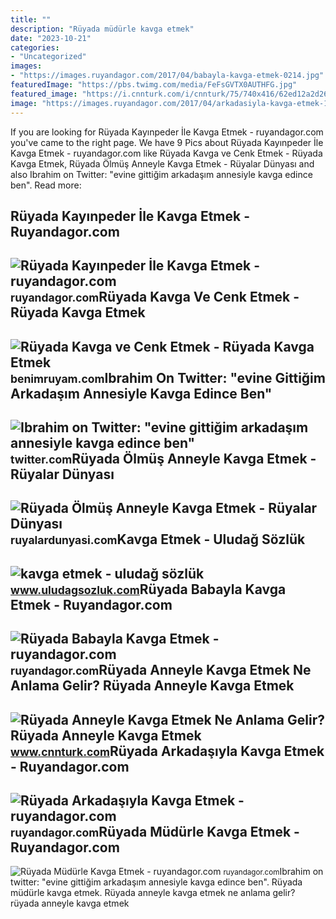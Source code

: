 ```yaml
---
title: ""
description: "Rüyada müdürle kavga etmek"
date: "2023-10-21"
categories:
- "Uncategorized"
images:
- "https://images.ruyandagor.com/2017/04/babayla-kavga-etmek-0214.jpg"
featuredImage: "https://pbs.twimg.com/media/FeFsGVTX0AUTHFG.jpg"
featured_image: "https://i.cnnturk.com/i/cnnturk/75/740x416/62ed12a2d265a20a14241fd7.jpg"
image: "https://images.ruyandagor.com/2017/04/arkadasiyla-kavga-etmek-1334.jpg"
---
```


If you are looking for Rüyada Kayınpeder İle Kavga Etmek - ruyandagor.com you've came to the right page. We have 9 Pics about Rüyada Kayınpeder İle Kavga Etmek - ruyandagor.com like Rüyada Kavga ve Cenk Etmek - Rüyada Kavga Etmek, Rüyada Ölmüş Anneyle Kavga Etmek - Rüyalar Dünyası and also Ibrahim on Twitter: "evine gittiğim arkadaşım annesiyle kavga edince ben". Read more:

Rüyada Kayınpeder İle Kavga Etmek - Ruyandagor.com
--------------------------------------------------

 ![Rüyada Kayınpeder İle Kavga Etmek - ruyandagor.com](https://images.ruyandagor.com/2017/04/kayinpeder-ile-kavga-etmek-2329.jpg) <small>ruyandagor.com</small>Rüyada Kavga Ve Cenk Etmek - Rüyada Kavga Etmek
-----------------------------------------------

 ![Rüyada Kavga ve Cenk Etmek - Rüyada Kavga Etmek](https://benimruyam.com/wp-content/uploads/2021/06/Kavga-etmek1-min.jpg) <small>benimruyam.com</small>Ibrahim On Twitter: "evine Gittiğim Arkadaşım Annesiyle Kavga Edince Ben"
-------------------------------------------------------------------------

 ![Ibrahim on Twitter: "evine gittiğim arkadaşım annesiyle kavga edince ben"](https://pbs.twimg.com/media/FeFsGVTX0AUTHFG.jpg) <small>twitter.com</small>Rüyada Ölmüş Anneyle Kavga Etmek - Rüyalar Dünyası
--------------------------------------------------

 ![Rüyada Ölmüş Anneyle Kavga Etmek - Rüyalar Dünyası](http://ruyalardunyasi.com/wp-content/uploads/2030/03/Rüyada-Ölmüş-Anneyle-Kavga-Etmek.jpg) <small>ruyalardunyasi.com</small>Kavga Etmek - Uludağ Sözlük
---------------------------

 ![kavga etmek - uludağ sözlük](https://galeri12.uludagsozluk.com/584/kavga-etmek_840662.jpg) <small>www.uludagsozluk.com</small>Rüyada Babayla Kavga Etmek - Ruyandagor.com
-------------------------------------------

 ![Rüyada Babayla Kavga Etmek - ruyandagor.com](https://images.ruyandagor.com/2017/04/babayla-kavga-etmek-0214.jpg) <small>ruyandagor.com</small>Rüyada Anneyle Kavga Etmek Ne Anlama Gelir? Rüyada Anneyle Kavga Etmek
----------------------------------------------------------------------

 ![Rüyada Anneyle Kavga Etmek Ne Anlama Gelir? Rüyada Anneyle Kavga Etmek](https://i.cnnturk.com/i/cnnturk/75/740x416/62ed12a2d265a20a14241fd7.jpg) <small>www.cnnturk.com</small>Rüyada Arkadaşıyla Kavga Etmek - Ruyandagor.com
-----------------------------------------------

 ![Rüyada Arkadaşıyla Kavga Etmek - ruyandagor.com](https://images.ruyandagor.com/2017/04/arkadasiyla-kavga-etmek-1334.jpg) <small>ruyandagor.com</small>Rüyada Müdürle Kavga Etmek - Ruyandagor.com
-------------------------------------------

 ![Rüyada Müdürle Kavga Etmek - ruyandagor.com](https://images.ruyandagor.com/2017/04/mudurle-kavga-etmek-1907.jpg) <small>ruyandagor.com</small>Ibrahim on twitter: "evine gittiğim arkadaşım annesiyle kavga edince ben". Rüyada müdürle kavga etmek. Rüyada anneyle kavga etmek ne anlama gelir? rüyada anneyle kavga etmek
